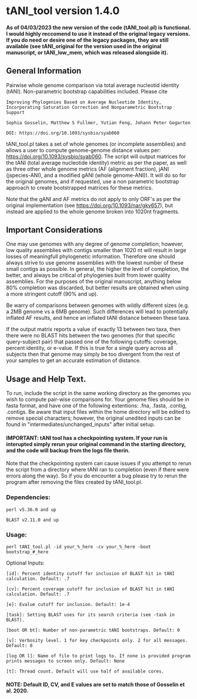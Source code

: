 # tANI_tool version 1.4.0

#### As of 04/03/2023 the new version of the code (tANI_tool.pl) is functional. I would highly reccomend to use it instead of the original legacy versions. If you do need or desire one of the legacy packages, they are still available (see tANI_original for the version used in the original manuscript, or tANI_low_mem, which was released alongside it). 

## General Information

Pairwise whole genome comparison via total average nucleotid identity (tANI). Non-parametric bootstrap capabilities included.
Please cite
	
	Improving Phylogenies Based on Average Nucleotide Identity, Incorporating Saturation Correction and Nonparametric Bootstrap Support
	
	Sophia Gosselin, Matthew S Fullmer, Yutian Feng, Johann Peter Gogarten
	
	DOI: https://doi.org/10.1093/sysbio/syab060


tANI_tool.pl takes a set of whole genomes (or incomplete assemblies) and allows a user to compute genome-genome distance values per: https://doi.org/10.1093/sysbio/syab060. The script will output matrices for the tANI (total average nucleotide identity) metric as per the paper, as well as three other whole genome metrics (AF (alignment fraction), jANI (jspecies-ANI), and a modified gANI (whole genome-ANI)). It will do so for the original genomes, and if requested, use a non parametric bootstrap approach to create bootstrapped matrices for these metrics.


Note that the gANI and AF metrics do not apply to only ORF's as per the original implementation (see https://doi.org/10.1093/nar/gkv657), but instead are applied to the whole genome broken into 1020nt fragments. 


## Important Considerations


One may use genomes with any degree of genome completion; however, low quality assemblies with contigs smaller than 1020 nt will result in large losses of meaningfull phylogenetic information. Therefore one should always strive to use genome assemblies with the lowest number of these small contigs as possible. In general, the higher the level of completion, the better, and always be critical of phylogenies built from lower quality assemblies. For the purposes of the original manuscript, anything below 80% completion was discarded, but better results are obtained when using a more stringent cutoff (90% and up).


Be warry of comparisons between genomes with wildly different sizes (e.g. a 2MB genome vs a 6MB genome). Such differences will lead to potentially inflated AF results, and hence an inflated tANI distance between these taxa.


If the output matrix reports a value of exactly 13 between two taxa, then there were no BLAST hits between the two genomes (for that specific query-subject pair) that passed one of the following cutoffs: coverage, percent identity, or e-value. If this is true for a single query across all subjects then that genome may simply be too divergent from the rest of your samples to get an accurate estimation of distance.  


## Usage and Help Text.


To run, include the script in the same working directory as the genomes you wish to compute pair-wise comparisons for. Your genome files should be in fasta format, and have one of the following extentions: .fna, .fasta, .contig, .contigs. Be aware that input files within the home directory will be edited to remove special characters; however, the original unedited inputs can be found in "intermediates/unchanged_inputs" after initial setup.

#### IMPORTANT: tANI tool has a checkpointing system. If your run is interupted simply rerun your original command in the starting directory, and the code will backup from the logs file therin.

Note that the checkpointing system can cause issues if you attempt to rerun the script from a directory where tANI ran to completion (even if there were errors along the way). So if you do encounter a bug please try to rerun the program after removing the files created by tANI_tool.pl.

### Dependencies:

	perl v5.36.0 and up
	
	BLAST v2.11.0 and up

### Usage:

	perl tANI_tool.pl -id your_%_here -cv your_%_here -boot bootstrap_#_here


Optional Inputs:

	[id]: Percent identity cutoff for inclusion of BLAST hit in tANI calculation. Default: .7

	[cv]: Percent coverage cutoff for inclusion of BLAST hit in tANI calculation. Default: .7

	[e]: Evalue cutoff for inclusion. Default: 1e-4

	[task]: Setting BLAST uses for its search criteria (see -task in BLAST).

	[boot OR bt]: Number of non-parametric tANI bootstraps. Default: 0

	[v]: Verbosity level. 1 for key checkpoints only. 2 for all messages. Default: 0

	[log OR l]: Name of file to print logs to. If none is provided program prints messages to screen only. Default: None

	[t]: Thread count. Default will use half of available cores.
	


#### NOTE: Default ID, CV, and E values are set to match those of Gosselin et al. 2020.
